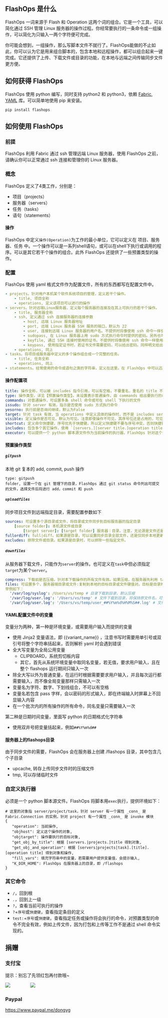 
## FlashOps 是什么

FlashOps 一词来源于 Flash 和 Operation 这两个词的组合。它是一个工具，可以简化通过 SSH 管理 Linux 服务器的操作过程。你经常要执行的一条命令或一组操作，可以简化为只输入一两个字符便可完成。

你可能会想到，一组操作，那么写脚本文件不就行了。FlashOps能做的不止如此，你可以认为它是用来组合脚本的，包含本地和远程操作，都可以组合起来一键完成。它还提供了上传、下载文件或目录的功能，在本地与远端之间传输同步文件更方便。


## 如何获得 FlashOps

FlashOps 使用 python 编写，同时支持 python2 和 python3，依赖 [Fabric](https://pypi.org/project/Fabric/), [YAML](https://pypi.org/project/PyYAML/) 库。可以简单地使用 pip 来安装。

```
pip install flashops
```


## 如何使用 FlashOps

### 前提

FlashOps 利用 Fabric 通过 ssh 管理远端 Linux 服务器，使用 FlashOps 之前，请确认你可以正常通过 ssh 连接和管理你的 Linux 服务器。

### 概念

FlashOps 定义了4类工作，分别是：

- 项目（projects）
- 服务器（servers）
- 任务（tasks）
- 语句（statements）

#### 操作

FlashOps 中定义`操作(Operation)`为工作的最小单位，它可以定义在 项目、服务器、任务 中。一个操作可以是一系列shell语句，或可以在shell下执行或调用的程序。可以是其它若干个操作的组合。此外 FlashOps 还提供了一些预置类型的操作。

### 配置

FlashOps 使用 yaml 格式文件作为配置文件，所有的东西都写在配置文件中。

```yaml
- projects。针对用户本机某个软件系统项目的管理，定义若干个操作。
    - title, 项目全称
    - operations, 定义该项目可以进行的操作
- servers。针对远端Linux服务器，定义每个服务器的连接及在其上可执行的若干个操作。
    - title, 服务器全称
    - ssh, 定义通过 ssh 连接服务器的连接参数
        - host, 远端 Linux 服务器地址
        - port, 远端 Linux 服务器 SSH 服务的端口，默认为 22
        - user, 连接到远端 Linux 服务器的用户名。不提供时将像使用 ssh 命令一样使用默认用户名
        - sudopass, 在 Linux 服务器上用 sudo 方式执行命令时提供的密码。另外也可以在命令中给出（明文给出显然不安全），可以在命令中使用变量，关于变量的使用见后面章节说明。也可在命令执行时交互式提供密码。
        - keyfile, 通过 SSH 连接时使用的证书。不提供时将像使用 ssh 命令一样使用 .ssh 目录下默认证书
        - keypass, 使用指定证书时，若证书文件需要密码，可以给出密码。同样明文给出是不安全的，可以使用变量。
    - operations, 同上
- tasks。将项目或服务器中定义的多个操作组合成一个完整的任务。
    - title, 任务全称
    - operations, 同上
- statements。经常使用的命令或语句之类的字符串，定义在这里。在 FlashOps 中可以迅速列出，并过滤，方便查阅，可复制使用。
```

#### 操作配置项

```yaml
title: 操作全称，可以被 includes 指令引用，可以有空格，不要重名，重名的 title 不光在引用时，在使用时也无法分辨它们
type: 操作类型，详见【预置操作类型】。未设置表示普通操作，由 commands 给出要执行的命令
commands: 对普通操作，可设置多条 shell 命令或可在 shell 下执行的文件
issudo: 针对 server 有效，指示是否使用 sudo 方式执行命令
yesorno: 执行前是否询问继续，默认为False
target: 针对 task 有效，当 operations 中定义具体的操作时，而不是 includes servers 或 projects 中的操作时，需要给出操作在哪里执行，哪个 project 或 server。使用 [servers.|projects.]title 形式给出
visible: 定义操作是否可见，默认为可见。注意即使操作不可见，其序号位还是占用的，可见的操作序号会不连续。输入此不可见操作的序号仍然可以执行它。不可见的意义在于它几乎是不会直接执行的，主要是用于被其它操作引用
shortcut: 定义命令快捷键，序号优先于快捷键，所以定义快捷键不要与序号冲突，否则快捷键无效。可以使用两个大写字母（序号只会是小写字母），即不会冲突，也容易记忆和输入
includes: 包含多个其它操作，使用 `[servers.][server title.]operation title` 的形式代表某个操作，例如 [servers.vs28.restartwww1, servers.vs28.restartwww2] 表示包含 vs28 服务器的两个 restartwww 操作。在 Server 内的 includes 定义，可以省略写 `servers` 和 `server title`
executor: 可以提供一个 python 脚本源文件作为当前操作的执行器，FlashOps 针对这个操作将不执行任何工作，仅调用执行器，详见【自定义执行器】
```

#### 预置操作类型

##### `gitpush`

本地 git 复本的 add, commit, push 操作

```
type: gitpush
folder, 设置一个在 git 管理下的目录，FlashOps 通过 git status 命令列出可提交的文件，选择文件后将进行 add，commit 和 push
```

##### `uploadfiles`

同步项目文件到远端指定目录，需要配置参数如下

```yaml
sources: 可设置多个源目录或文件，将目录或文件同步到目标服务器的指定目录
    [source folder]: 本机源文件或目录
        [target server]: [target folder] 服务器：目录。注意，无论源是文件还是目录，目标都需要给出一个目录名，而非文件名，若目录不存在会尝试创建。也就是说在同步文件时，目的文件名是与源文件名相同的
fullordiff: full|diff。如果源是目录，可以设置同步目录全部文件，还是仅同步本地更新的文件，默认为 diff。当源是目录时，目录名以斜杠结尾表示同步目录里面的内容，不包含目录本身，当目录名不以斜杠结尾时表示同步目录本身。源目录中文件是否更新的判断依据是文件的修改时间要晚于远端此文件的修改时间，或文件大小不同。
excludes: 排除文件或目录。如果源是目录时，可以排除一些指定文件。
```

##### `downfiles`

从服务器下载文件，只能作为`server`的操作。也可定义在`task`中但必须指定`target`为某个`server`。

```yaml
compress: 下载前是否压缩，针对本下载操作的所有文件有效。如果压缩，在服务器先利用 tar 压缩到 /flashops/tmp 目录中再下载。源是目录时一定会先压缩再下载。
files: 可设置多个，服务器端目录或文件:复制到本地的目标目录或文件键值对。目标是目录时，文件名与原文件相同，目标是文件时，若文件已存在会覆盖。源是目录时，目标必须是目录。源是文件时，目标可以不是文件而是目录。所以，若不改变文件名，目标总是可以写目录名。
举例如下：
  '/var/log/syslog': /Users/vs/temp # 目录下载到目录，默认压缩
  '/var/log/user.log': '/Users/vs/temp' # 文件下载到目录，将保持原文件名，可指定是否压缩
  '/var/log/user.log': '/Users/vs/temp/user_##%Y%m%d%H%M%S##.log' # 文件下载到文件，可指定是否压缩，文件名中可使用变量
```

#### YAML配置文件中的变量

变量分为两种，第一种是环境变量，或需要用户输入而提供的变量

- 使用 Jinja2 变量语法，即 {{variant_name}} ，注意书写时需要用单引号或双引号将整个字符串括起来，否则解析 yaml 时会遇到错误
- 全大写变量为全局公用变量
    - CLIPBOARD，系统剪切板内容
    - 其它，首先从系统环境变量中取同名变量，若无值，要求用户输入，且在整个 flashops 运行期间只输入一次
- 除全大写以外为普通变量，在运行时根据需要要求用户输入，并且每次运行都需要输入，而不像全局变量那样只需输入一次
- 变量名为字符、数字、下划线组合，不可以有空格
- 变量名若包含 pass 字样，会以密码的形式输入，即在终端输入时屏幕上不回显输入内容
- 在一个批次内的所有操作的所有命令，同名变量只需要输入一次

第二种是日期时间变量，里面写 python 的日期格式化字符串

- 使用双井号把变量括起来，例如`##%Y%m%d##`

#### 服务器上的flashops目录

由于同步文件的需要，FlashOps 会在服务器上创建 /flashops 目录，其中包含几个子目录

- upcache, 转存上传同步文件时的压缩文件
- tmp, 可以存储临时文件


### 自定义执行器

必须是一个 python 脚本源文件。FlashOps 将脚本用`exec`执行，提供环境如下：

```
# 这里的对象指 server/project/task，针对 server 有一个属性 _conn_ 是 Fabric.Connection 的实例，针对 project 有一个属性 _conn_ 是 invoke 模块
{
   "operation": 当前操作,
   "objhost": 定义这个操作的对象,
   "objtarget": 操作要执行的目标对象,
   "get_obj_by_title": 根据 [servers.|projects.]title 得到对象,
   "get_obj_and_operation": 根据 [servers|projects|task].[title].[operation title] 得到对象和操作,
   "fill_vars": 填充字符串中的变量，若需要用户提供变量值，会提示输入,
   "K_DIR_HOME": FlashOps 在服务器上的目录，即 /flashops
}
```


### 其它命令

- `/`，回到根
- `.`，回到上一级
- `?`，查看当前可执行的操作
- `?`+`序号`或`快捷键`，查看指定条目的定义
- `test:`+`序号`或`快捷键`，查看指定任务或操作将会执行的命令，对预置类型的命令不完全有效，例如上传文件，因为打包和上传等工作不是通过 shell 命令实现的。


## 捐赠

### 支付宝

提示：别忘了先领红包再付款哦~

![](images/alipay_hb.png)&nbsp;　　　　&nbsp;![](images/alipay_qr.png)

### Paypal

https://www.paypal.me/dongyg
